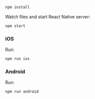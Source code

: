 
```sh
npm install
```

Watch files and start React Native server:

```sh
npm start
```

### iOS

Run:

```sh
npm run ios
```

### Android

Run:

```sh
npm run android
```
